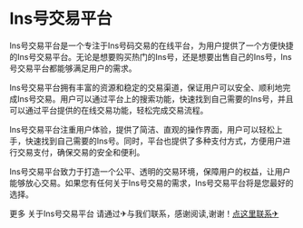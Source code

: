 # Ins号交易平台

Ins号交易平台是一个专注于Ins号码交易的在线平台，为用户提供了一个方便快捷的Ins号交易平台。无论是想要购买热门的Ins号，还是想要出售自己的Ins号，Ins号交易平台都能够满足用户的需求。

Ins号交易平台拥有丰富的资源和稳定的交易渠道，保证用户可以安全、顺利地完成Ins号交易。用户可以通过平台上的搜索功能，快速找到自己需要的Ins号，并且可以通过平台提供的在线交易功能，轻松完成交易流程。

Ins号交易平台注重用户体验，提供了简洁、直观的操作界面，用户可以轻松上手，快速找到自己需要的Ins号。同时，平台也提供了多种支付方式，方便用户进行交易支付，确保交易的安全和便利。

Ins号交易平台致力于打造一个公平、透明的交易环境，保障用户的权益，让用户能够放心交易。如果您有任何关于Ins号交易的需求，Ins号交易平台将是您最好的选择。

更多 关于Ins号交易平台 请通过✈与我们联系，感谢阅读,谢谢！[点这里联系✈](https://ww.k02.cc)
